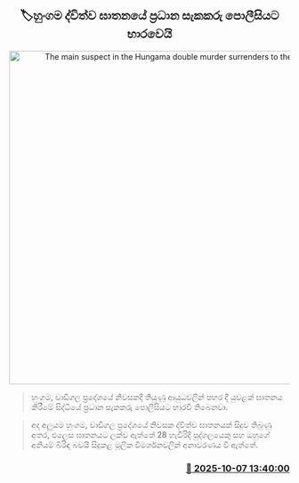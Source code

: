 <p align='center'><b><h2 align='center' title='The main suspect in the Hungama double murder surrenders to the police'>🏷හුංගම ද්විත්ව ඝාතනයේ ප්‍රධාන සැකකරු පොලීසියට භාරවෙයි</h2></b></p>
<p align='center'><img src='https://helakuru.sgp1.cdn.digitaloceanspaces.com/esana/images/lib/arrested2[1].jpg' width='600' alt='The main suspect in the Hungama double murder surrenders to the police'></p>

> හුංගම, වාඩිගල ප්‍රදේශයේ නිවසකදී තියුණු ආයුධවලින් පහර දී යුවළක් ඝාතනය කිරීමේ සිද්ධියේ ප්‍රධාන සැකකරු පොලීසියට භාරවී තිබෙනවා.

> අද අලුයම හුංගම, වාඩිගල ප්‍රදේශයේ නිවසක ද්විත්ව ඝාතනයක් සිදුව තිබුණු අතර, එලෙස ඝාතනයට ලක්ව ඇත්තේ 28 හැවිරිදි පුද්ගලයෙකු සහ ඔහුගේ අනියම් බිරිඳ බවයි සිදුකළ මූලික විමර්ශනවලින් අනාවරණය වී ඇත්තේ‍.



<h3 align='right'><a href='https://www.helakuru.lk/esana/p/114266/'>📅 2025-10-07 13:40:00</a></h3>
